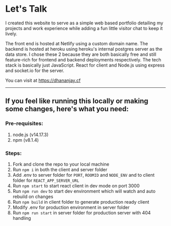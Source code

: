 # Let's Talk

I created this website to serve as a simple web based portfolio detailing my projects and work experience while adding a fun little visitor chat to keep it lively.

The front end is hosted at Netlify using a custom domain name.
The backend is hosted at heroku using heroku's internal postgres server as the data store. I chose these 2 because they are both basically free and still feature-rich for frontend and backend deployments respectively.
The tech stack is basically just JavaScript. React for client and Node.js using express and socket.io for the server.

You can visit at https://dhananjay.cf

---

## If you feel like running this locally or making some changes, here's what you need:

### Pre-requisites:

1. node.js (v14.17.3)
2. npm (v8.1.4)

### Steps:

1. Fork and clone the repo to your local machine
2. Run `npm i` in both the client and server folder
3. Add .env to server folder for `PORT`, `ROOMID` and `NODE_ENV` and to client folder for `REACT_APP_SERVER_URL`
4. Run `npm start` to start react client in dev mode on port 3000
5. Run `npm run dev` to start dev environment which will watch and auto rebuild on changes
6. Run `npm build` in client folder to generate production ready client
7. Modify .env for production environment in server folder
8. Run `npm run start` in server folder for production server with 404 handling
